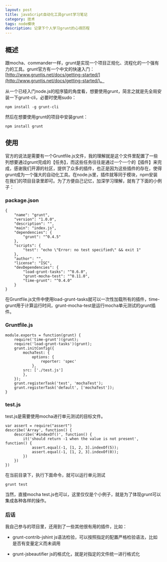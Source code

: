 ```yaml
---
layout: post
title: javaScript自动化工具grunt学习笔记
category: 技术
tags: node模块
description: 记录下个人学习grunt的心得历程
---
```


## 概述
跟mocha、commander一样，grunt是实现一个项目正规化、流程化的一个强有力的工具。grunt官方有一个中文的快速入门：[http://www.gruntjs.net/docs/getting-started/](http://www.gruntjs.net/docs/getting-started/)。

从一个已经入门node.js的程序猿的角度看，想要使用grunt，简言之就是先全局安装一下grunt-cli，必要时使用sudo：

    npm install -g grunt-cli

然后在想要使用grunt的项目中安装grunt：
    
    npm install grunt

## 使用

官方的说法是需要有一个Gruntfile.js文件，我的理解就是这个文件里配置了一些列想要通过grunt完成的【任务】，而这些任务往往是通过一个一个的【插件】来完成，感谢我们开源的社区，提供了众多的插件，也正是因为这些插件的存在，使得grunt成为一个强大的自动化工具。在node.js里，插件就等同于模块，npm安装在我们的项目目录里即可。为了方便自己记忆，加深学习理解，就有了下面的小例子：

### package.json

    {
        "name": "grunt",
        "version": "1.0.0",
        "description": "",
        "main": "index.js",
        "dependencies": {
            "grunt": "^0.4.5"
        },
        "scripts": {
            "test": "echo \"Error: no test specified\" && exit 1"
        },
        "author": "",
        "license": "ISC",
        "devDependencies": {
            "load-grunt-tasks": "^0.6.0",
            "grunt-mocha-test": "^0.11.0",
            "time-grunt": "^0.4.0"
        }
    }

在Gruntfile.js文件中使用load-grunt-tasks就可以一次性加载所有的插件，time-grunt用于计算运行时间，grunt-mocha-test是运行mocha单元测试的grunt插件。

### Gruntfile.js

    module.exports = function(grunt) {
        require('time-grunt')(grunt);
        require('load-grunt-tasks')(grunt);
        grunt.initConfig({
            mochaTest: {
                options: {
                    reporter: 'spec'
                },
            src: ['./test.js']
            },
        });
        grunt.registerTask('test', 'mochaTest');
        grunt.registerTask('default', ['mochaTest']);
    }   

### test.js
test.js是需要使用mocha进行单元测试的目标文件。

    var assert = require("assert")
    describe('Array', function() {
        describe('#indexOf()', function() {
            it('should return -1 when the value is not present', function() {
                assert.equal(-1, [1, 2, 3].indexOf(5));
                assert.equal(-1, [1, 2, 3].indexOf(0));
            })
        })
    })     

在当前目录下，执行下面命令，就可以运行单元测试     

    grunt test

当然，直接mocha test.js也可以，这里仅仅是个小例子，就是为了体现grunt可以集成各种各样的操作。

### 后话

我自己参与的项目里，还用到了一些其他很有用的插件，比如：

* grunt-contrib-jshint js语法检验，可以按照指定的配置严格检验语法，比如是否有变量定义而未调用

* grunt-jsbeautifier js的格式化，就是对指定的文件统一进行格式化


    